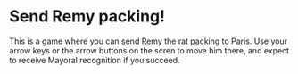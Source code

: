 # Send Remy packing!
 This is a game where you can send Remy the rat packing to Paris. Use your arrow keys or the arrow buttons on the scren to move him there, and expect to receive Mayoral recognition if you succeed.
 
